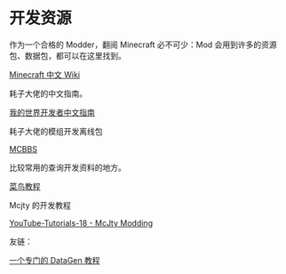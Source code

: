# 开发资源
作为一个合格的 Modder，翻阅 Minecraft 必不可少：Mod 会用到许多的资源包、数据包，都可以在这里找到。 
 
[Minecraft 中文 Wiki](https://minecraft.fandom.com/zh/wiki/Minecraft_Wiki?variant=zh)  

耗子大佬的中文指南。  

[我的世界开发者中文指南](https://github.com/Mouse0w0/MinecraftDeveloperGuide)  

耗子大佬的模组开发离线包

[MCBBS](https://www.mcbbs.net/thread-896542-1-2.html)

比较常用的查询开发资料的地方。  

[菜鸟教程](https://www.runoob.com/)

Mcjty 的开发教程

[YouTube-Tutorials-18 - McJty Modding](https://wiki.mcjty.eu/modding/index.php?title=YouTube-Tutorials-18)

友链：

[一个专门的 DataGen 教程](https://skyinr.github.io/DatagenBook/)